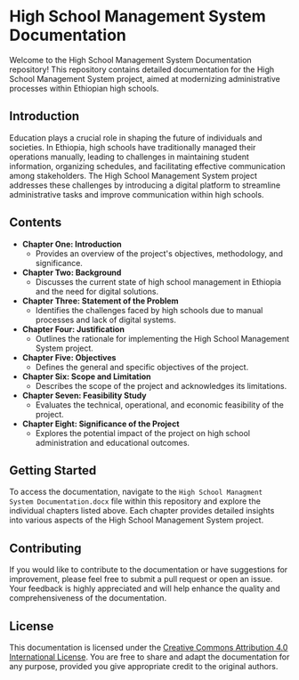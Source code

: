 # High School Management System Documentation

Welcome to the High School Management System Documentation repository! This repository contains detailed documentation for the High School Management System project, aimed at modernizing administrative processes within Ethiopian high schools.

## Introduction

Education plays a crucial role in shaping the future of individuals and societies. In Ethiopia, high schools have traditionally managed their operations manually, leading to challenges in maintaining student information, organizing schedules, and facilitating effective communication among stakeholders. The High School Management System project addresses these challenges by introducing a digital platform to streamline administrative tasks and improve communication within high schools.

## Contents

- **Chapter One: Introduction**
  - Provides an overview of the project's objectives, methodology, and significance.
- **Chapter Two: Background**
  - Discusses the current state of high school management in Ethiopia and the need for digital solutions.
- **Chapter Three: Statement of the Problem**
  - Identifies the challenges faced by high schools due to manual processes and lack of digital systems.
- **Chapter Four: Justification**
  - Outlines the rationale for implementing the High School Management System project.
- **Chapter Five: Objectives**
  - Defines the general and specific objectives of the project.
- **Chapter Six: Scope and Limitation**
  - Describes the scope of the project and acknowledges its limitations.
- **Chapter Seven: Feasibility Study**
  - Evaluates the technical, operational, and economic feasibility of the project.
- **Chapter Eight: Significance of the Project**
  - Explores the potential impact of the project on high school administration and educational outcomes.

## Getting Started

To access the documentation, navigate to the `High School Managment System Documentation.docx` file within this repository and explore the individual chapters listed above. Each chapter provides detailed insights into various aspects of the High School Management System project.

## Contributing

If you would like to contribute to the documentation or have suggestions for improvement, please feel free to submit a pull request or open an issue. Your feedback is highly appreciated and will help enhance the quality and comprehensiveness of the documentation.

## License

This documentation is licensed under the [Creative Commons Attribution 4.0 International License](https://creativecommons.org/licenses/by/4.0/). You are free to share and adapt the documentation for any purpose, provided you give appropriate credit to the original authors.

